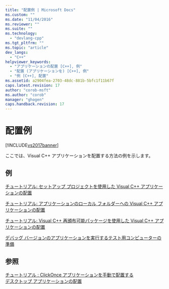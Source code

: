 ```yaml
---
title: "配置例 | Microsoft Docs"
ms.custom: ""
ms.date: "11/04/2016"
ms.reviewer: ""
ms.suite: ""
ms.technology: 
  - "devlang-cpp"
ms.tgt_pltfrm: ""
ms.topic: "article"
dev_langs: 
  - "C++"
helpviewer_keywords: 
  - "アプリケーションの配置 [C++], 例"
  - "配置 (アプリケーションを) [C++], 例"
  - "例 [C++], 配置"
ms.assetid: a2904fea-2703-48dc-881b-5bfc1f11b67f
caps.latest.revision: 17
author: "corob-msft"
ms.author: "corob"
manager: "ghogen"
caps.handback.revision: 17
---
```

# 配置例
[!INCLUDE[vs2017banner](../assembler/inline/includes/vs2017banner.md)]

ここでは、Visual C\+\+ アプリケーションを配置する方法の例を示します。  
  
## 例  
 [チュートリアル: セットアップ プロジェクトを使用した Visual C\+\+ アプリケーションの配置](../ide/walkthrough-deploying-a-visual-cpp-application-by-using-a-setup-project.md)  
  
 [チュートリアル: アプリケーションのローカル フォルダーへの Visual C\+\+ アプリケーションの配置](../Topic/Walkthrough:%20Deploying%20a%20Visual%20C++%20Application%20to%20an%20Application-local%20Folder.md)  
  
 [チュートリアル: Visual C\+\+ 再頒布可能パッケージを使用した Visual C\+\+ アプリケーションの配置](../Topic/Walkthrough:%20Deploying%20a%20Visual%20C++%20Application%20By%20Using%20the%20Visual%20C++%20Redistributable%20Package.md)  
  
 [デバッグ バージョンのアプリケーションを実行するテスト用コンピューターの準備](../Topic/Preparing%20a%20Test%20Machine%20To%20Run%20a%20Debug%20Executable.md)  
  
## 参照  
 [チュートリアル : ClickOnce アプリケーションを手動で配置する](../Topic/Walkthrough:%20Manually%20Deploying%20a%20ClickOnce%20Application.md)   
 [デスクトップ アプリケーションの配置](../Topic/Deploying%20Native%20Desktop%20Applications%20\(Visual%20C++\).md)